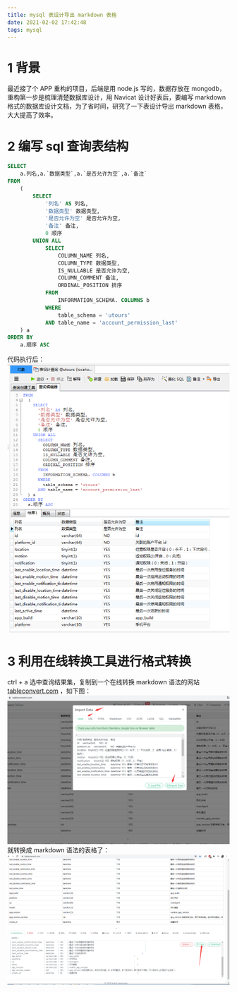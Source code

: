 ```yaml
---
title: mysql 表设计导出 markdown 表格
date: 2021-02-02 17:42:48
tags: mysql
---
```

# 1 背景
最近接了个 APP 重构的项目，后端是用 node.js 写的，数据存放在 mongodb，重构第一步是梳理清楚数据库设计，用 Navicat 设计好表后，要编写 markdown 格式的数据库设计文档，为了省时间，研究了一下表设计导出 markdown 表格，大大提高了效率。

# 2 编写 sql 查询表结构

``` sql
SELECT
	a.列名,a.`数据类型`,a.`是否允许为空`,a.`备注`
FROM
	(
		SELECT
			'列名' AS 列名,
			'数据类型' 数据类型,
			'是否允许为空' 是否允许为空,
			'备注' 备注,
			0 顺序
		UNION ALL
			SELECT
				COLUMN_NAME 列名,
				COLUMN_TYPE 数据类型,
				IS_NULLABLE 是否允许为空,
				COLUMN_COMMENT 备注,
				ORDINAL_POSITION 排序
			FROM
				INFORMATION_SCHEMA. COLUMNS b
			WHERE
				table_schema = 'utours'
			AND table_name = 'account_permission_last'
	) a
ORDER BY
	a.顺序 ASC
```

<!-- more -->

代码执行后：
![查询表名对应的表设计](./mysql-table-design-to-markdown-table/mysql-markdown-table.jpg)

# 3 利用在线转换工具进行格式转换

ctrl + a 选中查询结果集，复制到一个在线转换 markdown 语法的网站 [tableconvert.com](https://tableconvert.com/) ，如下图：
![粘贴到 import excel 里](./mysql-table-design-to-markdown-table/table-conver.jpg)
就转换成 markdown 语法的表格了：
![enter description here](./mysql-table-design-to-markdown-table/table-conver-md.jpg)